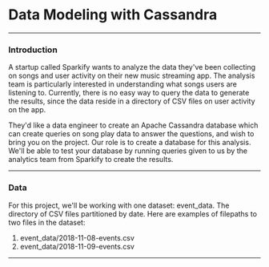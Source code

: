 # Data Modeling with Cassandra

--------------------------------------------

### Introduction

A startup called Sparkify wants to analyze the data they've been collecting on songs and user activity on their new music streaming app. The analysis team is particularly interested in understanding what songs users are listening to. Currently, there is no easy way to query the data to generate the results, since the data reside in a directory of CSV files on user activity on the app.

They'd like a data engineer to create an Apache Cassandra database which can create queries on song play data to answer the questions, and wish to bring you on the project. Our role is to create a database for this analysis. We'll be able to test your database by running queries given to us by the analytics team from Sparkify to create the results.

--------------------------------------------

### Data

For this project, we'll be working with one dataset: event_data. The directory of CSV files partitioned by date. Here are examples of filepaths to two files in the dataset:
1. event_data/2018-11-08-events.csv
2. event_data/2018-11-09-events.csv


---------------------------------------------
